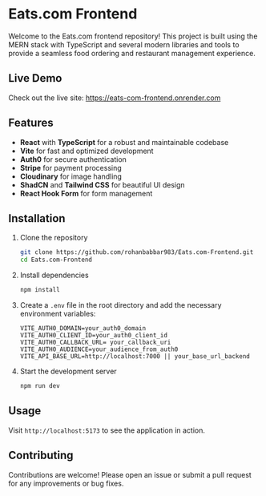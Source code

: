 # Eats.com Frontend

Welcome to the Eats.com frontend repository! This project is built using the MERN stack with TypeScript and several modern libraries and tools to provide a seamless food ordering and restaurant management experience.

## Live Demo
Check out the live site: https://eats-com-frontend.onrender.com

## Features
- **React** with **TypeScript** for a robust and maintainable codebase
- **Vite** for fast and optimized development
- **Auth0** for secure authentication
- **Stripe** for payment processing
- **Cloudinary** for image handling
- **ShadCN** and **Tailwind CSS** for beautiful UI design
- **React Hook Form** for form management

## Installation

1. Clone the repository
    ```bash
    git clone https://github.com/rohanbabbar983/Eats.com-Frontend.git
    cd Eats.com-Frontend
    ```

2. Install dependencies
    ```bash
    npm install
    ```

3. Create a `.env` file in the root directory and add the necessary environment variables:
    ```env
    VITE_AUTH0_DOMAIN=your_auth0_domain
    VITE_AUTH0_CLIENT_ID=your_auth0_client_id
    VITE_AUTH0_CALLBACK_URL= your_callback_uri
    VITE_AUTH0_AUDIENCE=your_audience_from_auth0
    VITE_API_BASE_URL=http://localhost:7000 || your_base_url_backend
    ```

4. Start the development server
    ```bash
    npm run dev
    ```

## Usage

Visit `http://localhost:5173` to see the application in action.

## Contributing

Contributions are welcome! Please open an issue or submit a pull request for any improvements or bug fixes.
